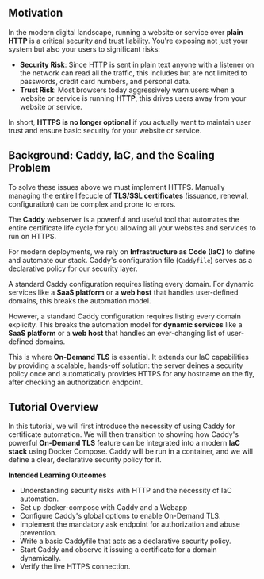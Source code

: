 ## **Motivation** 

In the modern digital landscape, running a website or service over **plain HTTP** is a critical security and trust liability. You're exposing not just your system but also your users to significant risks: 
- **Security Risk**: Since HTTP is sent in plain text anyone with a listener on the network can read all the traffic, this includes but are not limited to passwords, credit card numbers, and personal data.
- **Trust Risk**: Most browsers today aggressively warn users when a website or service is running **HTTP**, this drives users away from your website or service.

In short, **HTTPS is no longer optional** if you actually want to maintain user trust and ensure basic security for your website or service. 

## **Background: Caddy, IaC, and the Scaling Problem**

To solve these issues above we must implement HTTPS. Manually managing the entire lifecucle of **TLS/SSL certificates** (issuance, renewal, configuration) can be complex and prone to errors.

The **Caddy** webserver is a powerful and useful tool that automates the entire certificate life cycle for you allowing all your websites and services to run on HTTPS.

For modern deployments, we rely on **Infrastructure as Code (IaC)** to define and automate our stack. Caddy's configuration file (`Caddyfile`) serves as a declarative policy for our security layer. 

A standard Caddy configuration requires listing every domain. For dynamic services like a **SaaS platform** or a **web host** that handles user-defined domains, this breaks the automation model. 

However, a standard Caddy configuration requires listing every domain explicity. This breaks the automation model for **dynamic services** like a **SaaS platform** or a **web host** that handles an ever-changing list of user-defined domains. 

This is where **On-Demand TLS** is essential. It extends our IaC capabilities by providing a scalable, hands-off solution: the server deines a security policy once and automatically provides HTTPS for any hostname on the fly, after checking an authorization endpoint. 

## **Tutorial Overview**
In this tutorial, we will first introduce the necessity of using Caddy for certificate automation. We will then transition to showing how Caddy's powerful **On-Demand TLS** feature can be integrated into a modern **IaC stack** using Docker Compose. Caddy will be run in a container, and we will define a clear, declarative security policy for it.

**Intended Learning Outcomes**
- Understanding security risks with HTTP and the necessity of IaC automation.
- Set up docker-compose with Caddy and a Webapp
- Configure Caddy's global options to enable On-Demand TLS.
- Implement the mandatory ask endpoint for authorization and abuse prevention.
- Write a basic Caddyfile that acts as a declarative security policy.
- Start Caddy and observe it issuing a certificate for a domain dynamically. 
- Verify the live HTTPS connection.